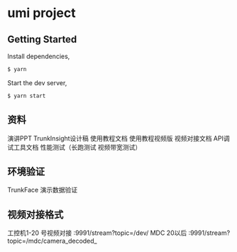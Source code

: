 <!--
 * @Author: yunfei
 * @Date: 2022-01-07 15:46:56
 * @LastEditTime: 2022-04-22 17:23:18
 * @FilePath: /demo/react-umi-maptalks/README.md
 * @LastAuthor: Do not edit
 * @Description: 
-->
# umi project

## Getting Started

Install dependencies,

```bash
$ yarn
```

Start the dev server,

```bash
$ yarn start
```

## 资料
演讲PPT
TrunkInsight设计稿
使用教程文档
使用教程视频版
视频对接文档
API调试工具文档
性能测试（长跑测试 视频带宽测试）

## 环境验证
TrunkFace 演示数据验证

## 视频对接格式

工控机1-20 号视频对接  :9991/stream?topic=/dev/
MDC 20以后  :9991/stream?topic=/mdc/camera_decoded_


